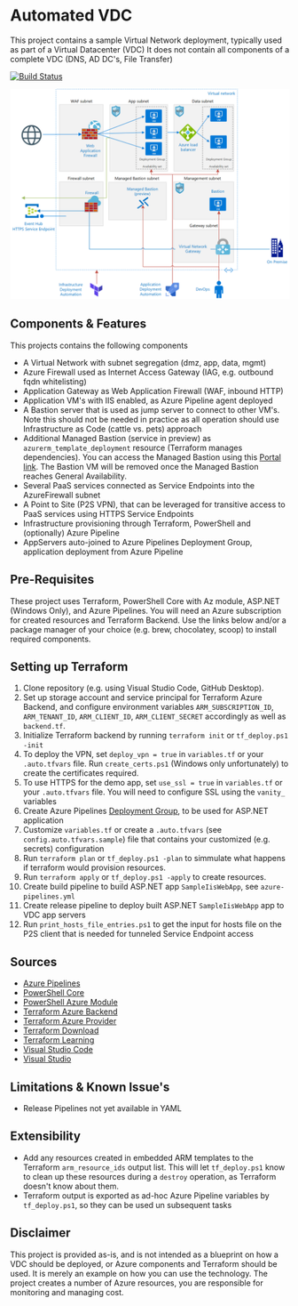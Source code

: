 # Automated VDC
This project contains a sample Virtual Network deployment, typically used as part of a Virtual Datacenter (VDC)
It does not contain all components of a complete VDC (DNS, AD DC's, File Transfer)

[![Build Status](https://dev.azure.com/ericvan/VDC/_apis/build/status/vdc-terraform-validate-ci?branchName=master)](https://dev.azure.com/ericvan/VDC/_build/latest?definitionId=43&branchName=master)

![alt text](diagram.png "Architecture")

## Components & Features
This projects contains the following components
- A Virtual Network with subnet segregation (dmz, app, data, mgmt)
- Azure Firewall used as Internet Access Gateway (IAG, e.g. outbound fqdn whitelisting)
- Application Gateway as Web Application Firewall (WAF, inbound HTTP)
- Application VM's with IIS enabled, as Azure Pipeline agent deployed
- A Bastion server that is used as jump server to connect to other VM's. Note this should not be needed in practice as all operation should use Infrastructure as Code (cattle vs. pets) approach
- Additional Managed Bastion (service in preview) as `azurerm_template_deployment` resource (Terraform manages dependencies). You can access the Managed Bastion using this [Portal link](https://aka.ms/BastionHost). The Bastion VM will be removed once the Managed Bastion reaches General Availability.
- Several PaaS services connected as Service Endpoints into the AzureFirewall subnet
- A Point to Site (P2S VPN), that can be leveraged for transitive access to PaaS services using HTTPS Service Endpoints
- Infrastructure provisioning through Terraform, PowerShell and (optionally) Azure Pipeline
- AppServers auto-joined to Azure Pipelines Deployment Group, application deployment from Azure Pipeline

## Pre-Requisites
These project uses Terraform, PowerShell Core with Az module, ASP.NET (Windows Only), and Azure Pipelines. You will need an Azure subscription for created resources and Terraform Backend. Use the links below and/or a package manager of your choice (e.g. brew, chocolatey, scoop) to install required components.

## Setting up Terraform
1.	Clone repository (e.g. using Visual Studio Code, GitHub Desktop).
2.  Set up storage account and service principal for Terraform Azure Backend, and configure environment variables `ARM_SUBSCRIPTION_ID`, `ARM_TENANT_ID`, `ARM_CLIENT_ID`, `ARM_CLIENT_SECRET` accordingly as well as `backend.tf`.
3.	Initialize Terraform backend by running `terraform init` or `tf_deploy.ps1 -init`
4.	To deploy the VPN, set `deploy_vpn = true` in `variables.tf` or your `.auto.tfvars` file. Run `create_certs.ps1` (Windows only unfortunately) to create the certificates required.
5.  To use HTTPS for the demo app, set `use_ssl = true` in `variables.tf` or your `.auto.tfvars` file. You will need to configure SSL using the `vanity_` variables
6.  Create Azure Pipelines [Deployment Group](https://docs.microsoft.com/en-us/azure/devops/pipelines/release/deployment-groups/?view=azure-devops), to be used for ASP.NET application
7.  Customize `variables.tf` or create a `.auto.tfvars` (see `config.auto.tfvars.sample`) file that contains your customized (e.g. secrets) configuration
8.  Run `terraform plan` or `tf_deploy.ps1 -plan` to simmulate what happens if terraform would provision resources. 
9.  Run `terraform apply` or `tf_deploy.ps1 -apply` to create resources. 
10.  Create build pipeline to build ASP.NET app `SampleIisWebApp`, see `azure-pipelines.yml`
11.  Create release pipeline to deploy built ASP.NET `SampleIisWebApp` app to VDC app servers
12.	Run `print_hosts_file_entries.ps1` to get the input for hosts file on the P2S client that is needed for tunneled Service Endpoint access


## Sources
- [Azure Pipelines](https://azure.microsoft.com/en-us/services/devops/pipelines/)
- [PowerShell Core](https://github.com/PowerShell/PowerShell)
- [PowerShell Azure Module](https://github.com/Azure/azure-powershell)
- [Terraform Azure Backend](https://www.terraform.io/docs/providers/azurerm/index.html)
- [Terraform Azure Provider](https://www.terraform.io/docs/backends/types/azurerm.html)
- [Terraform Download](https://www.terraform.io/downloads.html)
- [Terraform Learning](https://learn.hashicorp.com/terraform/)
- [Visual Studio Code](https://github.com/Microsoft/vscode)
- [Visual Studio](https://visualstudio.microsoft.com/free-developer-offers/)

## Limitations & Known Issue's
- Release Pipelines not yet available in YAML

## Extensibility
- Add any resources created in embedded ARM templates to the Terraform `arm_resource_ids` output list. This will let `tf_deploy.ps1` know to clean up these resources during a `destroy` operation, as Terraform doesn't know about them.
- Terraform output is exported as ad-hoc Azure Pipeline variables by `tf_deploy.ps1`, so they can be used un subsequent tasks

## Disclaimer
This project is provided as-is, and is not intended as a blueprint on how a VDC should be deployed, or Azure components and Terraform should be used. It is merely an example on how you can use the technology. The project creates a number of Azure resources, you are responsible for monitoring and managing cost.